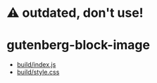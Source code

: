 # ⚠️ outdated, don't use!

# gutenberg-block-image

- [build/index.js](build/index.js)
- [build/style.css](build/style.css)
